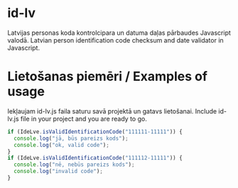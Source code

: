 # id-lv
Latvijas personas koda kontrolcipara un datuma daļas pārbaudes Javascript valodā.
Latvian person identification code checksum and date validator in Javascript.

# Lietošanas piemēri / Examples of usage
Iekļaujam id-lv.js faila saturu savā projektā un gatavs lietošanai.
Include id-lv.js file in your project and you are ready to go.

```javascript
if (IdeLve.isValidIdentificationCode("111111-11111")) {
  console.log("jā, būs pareizs kods");
  console.log("ok, valid code");
}
if (IdeLve.isValidIdentificationCode("111112-11111")) {
  console.log("nē, nebūs pareizs kods");
  console.log("invalid code");
}
```
